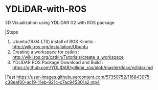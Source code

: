# YDLiDAR-with-ROS
3D Visualization using YDLiDAR G2 with ROS package


|Steps
1. Ubuntu(16.04 LTS) install of ROS Kinetic : http://wiki.ros.org/Installation/Ubuntu 
2. Creating a workspace for catkin : http://wiki.ros.org/catkin/Tutorials/create_a_workspace
3. YDLIDAR ROS Package Download and Build : https://github.com/YDLIDAR/ydlidar_ros/blob/master/docs/ydlidar.md 


|Test
https://user-images.githubusercontent.com/57350752/116843075-c38eaf00-ac19-11eb-821c-c7ac945301a2.mp4
